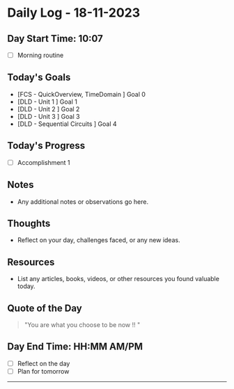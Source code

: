 # Daily Log - 18-11-2023

## Day Start Time: 10:07
- [ ] Morning routine

## Today's Goals
- [FCS - QuickOverview, TimeDomain ] Goal 0
- [DLD - Unit 1 ] Goal 1
- [DLD - Unit 2 ] Goal 2
- [DLD - Unit 3 ] Goal 3
- [DLD - Sequential Circuits ] Goal 4

## Today's Progress
- [ ] Accomplishment 1

## Notes
- Any additional notes or observations go here.

## Thoughts
- Reflect on your day, challenges faced, or any new ideas.

## Resources
- List any articles, books, videos, or other resources you found valuable today.

## Quote of the Day
> "You are what you choose to be now !! "

## Day End Time: HH:MM AM/PM
- [ ] Reflect on the day
- [ ] Plan for tomorrow

---